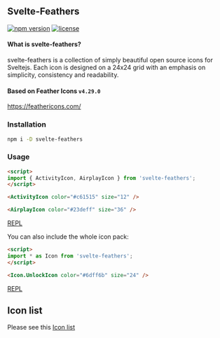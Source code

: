 ## Svelte-Feathers 

[![npm version](https://badgen.net/npm/v/svelte-feathers)](https://www.npmjs.com/package/svelte-feathers)
[![license](https://badgen.net/npm/license/svelte-feathers)](https://github.com/shinokada/svelte-feathers/blob/main/LICENSE)

#### What is svelte-feathers?

svelte-feathers is a collection of simply beautiful open source icons for Sveltejs. Each icon is designed on a 24x24 grid with an emphasis on simplicity, consistency and readability.

#### Based on Feather Icons  ```v4.29.0```

https://feathericons.com/

### Installation

```sh
npm i -D svelte-feathers
```

### Usage

```html
<script>
import { ActivityIcon, AirplayIcon } from 'svelte-feathers';
</script>

<ActivityIcon color="#c61515" size="12" />

<AirplayIcon color="#23deff" size="36" />
```

[REPL](https://svelte.dev/repl/1fe15642604f48b38e2ea67ead9818dc?version=3.47.0)

You can also include the whole icon pack:

```html
<script>
import * as Icon from 'svelte-feathers';
</script>

<Icon.UnlockIcon color="#6dff6b" size="24" />
```

[REPL](https://svelte.dev/repl/a759c2c6f2f94c0f8a2d07b1889b2faf?version=3.47.0)

## Icon list

Please see this [Icon list](https://github.com/shinokada/svelte-feathers/blob/main/icon-list.md)